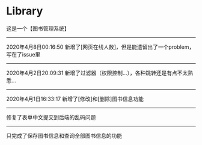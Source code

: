 # Library  
这是一个【图书管理系统】  

-------------------------------------------------------------------------  

2020年4月8日00:16:50 新增了[网页在线人数]，但是能遗留出了一个problem，写在了issue里

-------------------------------------------------------------------------  

2020年4月2日20:09:31 新增了过滤器（权限控制...），各种跳转还是有点不太熟悉...  

-------------------------------------------------------------------------  

2020年4月1日16:33:17 新增了[修改]和[删除]图书信息功能  

-------------------------------------------------------------------------  

修复了表单中文提交到后端的乱码问题  

-------------------------------------------------------------------------  

只完成了保存图书信息和查询全部图书信息的功能  

